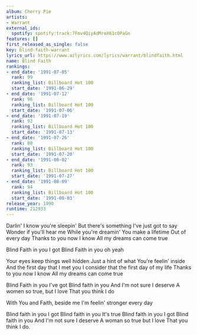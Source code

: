 ```yaml
---
album: Cherry Pie
artists:
- Warrant
external_ids:
  spotify: spotify:track:7Fmv4QiyAdMroX61cOPaGn
features: []
first_released_as_single: false
key: blind-faith-warrant
lyrics_url: https://www.azlyrics.com/lyrics/warrant/blindfaith.html
name: Blind Faith
rankings:
- end_date: '1991-07-05'
  rank: 99
  ranking_list: Billboard Hot 100
  start_date: '1991-06-29'
- end_date: '1991-07-12'
  rank: 96
  ranking_list: Billboard Hot 100
  start_date: '1991-07-06'
- end_date: '1991-07-19'
  rank: 92
  ranking_list: Billboard Hot 100
  start_date: '1991-07-13'
- end_date: '1991-07-26'
  rank: 88
  ranking_list: Billboard Hot 100
  start_date: '1991-07-20'
- end_date: '1991-08-02'
  rank: 93
  ranking_list: Billboard Hot 100
  start_date: '1991-07-27'
- end_date: '1991-08-09'
  rank: 94
  ranking_list: Billboard Hot 100
  start_date: '1991-08-03'
release_year: 1990
runtime: 212933
---
```

Darlin' I know you're sleepin'
But there's something I've just got to say
Wonder if you'll hear me
While you're dreamin'
You make a lifetime
Out of every day
Thanks to you now I know
All my dreams can come true

Blind Faith in you
I got
Blind Faith in you oh yeah

Your eyes keep things well hidden
Just a hint of what
You're feelin' inside
And the first day that I met you
I consider that the first day of my life
Thanks to you now I know
All my dreams can come true

Blind Faith in you
I've got
Blind faith in you
And I'm not sure I deserve
A women so true, but I love
That you think I do

With You and Faith, beside me
I'm feelin' stronger every day

Blind faith in you
I got
Blind faith in you
It's true
Blind faith in you
I got
Blind faith in you
And I'm not sure I deserve
A woman so true but I love
That you think I do.
